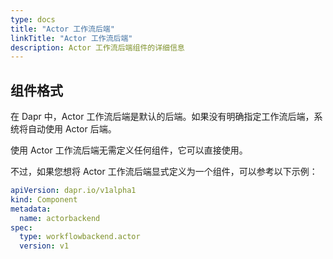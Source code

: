 ```yaml
---
type: docs
title: "Actor 工作流后端"
linkTitle: "Actor 工作流后端"
description: Actor 工作流后端组件的详细信息
---
```


## 组件格式

在 Dapr 中，Actor 工作流后端是默认的后端。如果没有明确指定工作流后端，系统将自动使用 Actor 后端。

使用 Actor 工作流后端无需定义任何组件，它可以直接使用。

不过，如果您想将 Actor 工作流后端显式定义为一个组件，可以参考以下示例：

```yaml
apiVersion: dapr.io/v1alpha1
kind: Component
metadata:
  name: actorbackend
spec:
  type: workflowbackend.actor
  version: v1
